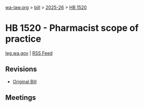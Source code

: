 [wa-law.org](/) > [bill](/bill/) > [2025-26](/bill/2025-26/) > [HB 1520](/bill/2025-26/hb/1520/)

# HB 1520 - Pharmacist scope of practice
[leg.wa.gov](https://app.leg.wa.gov/billsummary?BillNumber=1520&Year=2025&Initiative=false) | [RSS Feed](./rss.xml)

## Revisions
* [Original Bill](1/)

## Meetings